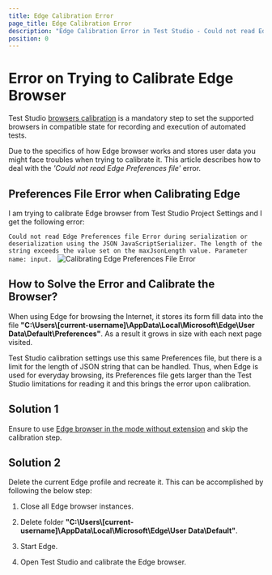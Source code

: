 ```yaml
---
title: Edge Calibration Error
page_title: Edge Calibration Error
description: "Edge Calibration Error in Test Studio - Could not read Edge Preferences file Error during serialization or deserialization. The length of the string exceeds the value set on the maxJsonLength value." 
position: 0
---
```

# Error on Trying to Calibrate Edge Browser 

Test Studio <a href="/prerequisites/configure-your-browser/browser-configuration" target="_blank">browsers calibration</a> is a mandatory step to set the supported browsers in compatible state for recording and execution of automated tests.

Due to the specifics of how Edge browser works and stores user data you might face troubles when trying to calibrate it. This article describes how to deal with the _'Could not read Edge Preferences file'_ error.

## Preferences File Error when Calibrating Edge

I am trying to calibrate Edge browser from Test Studio Project Settings and I get the following error:

`Could not read Edge Preferences file Error during serialization or deserialization using the JSON JavaScriptSerializer. The length of the string exceeds the value set on the maxJsonLength value. Parameter name: input.
`
![Calibrating Edge Preferences File Error](/img/knowledge-base/browsers-kb/calibration-error-preferences-file/fig1.png)

## How to Solve the Error and Calibrate the Browser?

When using Edge for browsing the Internet, it stores its form fill data into the file  __"C:\Users\\[current-username]\AppData\Local\Microsoft\Edge\User Data\Default\Preferences"__. As a result it grows in size with each next page visited.

Test Studio calibration settings use this same Preferences file, but there is a limit for the length of JSON string that can be handled. Thus, when Edge is used for everyday browsing, its Preferences file gets larger than the Test Studio limitations for reading it and this brings the error upon calibration.

## Solution 1

Ensure to use <a href="/prerequisites/configure-your-browser/edge-chromium#using-extension-for-edge-chromium-automation-optional" target="_blank">Edge browser in the mode without extension</a> and skip the calibration step.

## Solution 2

Delete the current Edge profile and recreate it. This can be accomplished by following the below step:

1. Close all Edge browser instances.

2. Delete folder __"C:\Users\\[current-username]\AppData\Local\Microsoft\Edge\User Data\Default"__.

3. Start Edge.

4. Open Test Studio and calibrate the Edge browser.
